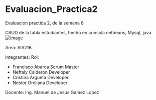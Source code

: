 # Evaluacion_Practica2
Evaluacion practica 2, de la semana 8

CRUD de la tabla estudiantes, hecho en consola netbeans, Mysql, java
![image](https://user-images.githubusercontent.com/91685767/166956282-61428fa3-aee9-4d68-aff1-7337212c036e.png)

Area: SIS21B

Integrantes:            Rol:          
- Francisco Abarca      Scrum Master
- Neftaly Calderon      Developer
- Cristina Argueta      Developer
- Nestor Orellana       Developer

Docente: 
Ing. Manuel de Jesus Gamez Lopez
